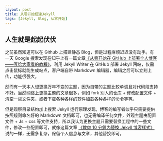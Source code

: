 ```yaml
---
layout: post
title: 从零开始搭建Jekyll
tags: [Jekyll, Blog, 从零开始]
---
```


## 人生就是起起伏伏
  之前虽然知道可以在 Github 上搭建静态 Blog，但是过程麻烦迟迟没有动手。有一天 Google 搜索发现在知乎上有一篇文章[《从零开始在 GitHub 上部署个人博客——写给大家看的教程》](https://zhuanlan.zhihu.com/p/21333968)，利用 Jekyll Writer 在 GitHub 部署 Jekyll 网站，仅需点击鼠标就能生成站点，客户端自带 Markdown 编辑器，编辑之后可以立刻上传，功能很强大。
  
  然而有一天本人想更换万年不变的主题，因为自带的主题比较单调且对代码段支持不好。当然网络上更换主题的文章很多，例如 fork 别人的仓库 + 修改配置文件 + 清空一些文件夹，或者下载各种各样的软件加载各种各样的命令等等。
  
  但是观察目录结构加上搜索 Jekyll 运行原理发现，博客的编写者似乎只需要提供按照规则命名好的 Markdown 文档即可，也无需编译任何文件，外观主题由配置文件 + Js + css 等文件支持，所以我认为更换主题只需要替换工程中的一些文件，修改一些配置即可，就像这篇文章 [《教你 10 分鐘內替換 Jekyll 博客樣式》](https://fraserxu.me/2013/06/02/change-jekyll-blog-layout-in-ten-minutes/) 说的一样，无需多复杂，保留个人信息与文章，其他替换即可。
  
  
